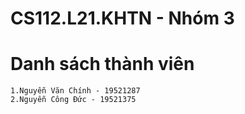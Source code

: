 # CS112.L21.KHTN - Nhóm 3
# Danh sách thành viên
    1.Nguyễn Văn Chính - 19521287
    2.Nguyễn Công Đức - 19521375
